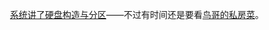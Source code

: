 

　　[系统讲了硬盘构造与分区](https://www.cnblogs.com/ifantastic/p/3948088.html)——不过有时间还是要看[鸟哥的私房菜](http://cn.linux.vbird.org/linux_basic/0230filesystem.php#fdisk)。


　　
